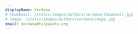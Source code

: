```yaml
---
displayName: Verdana
# thumbnail: /static/images/authors/verdana/thumbnail.jpg
# image: /static/images/authors/verdana/image.jpg
email: verdana@tulpawiki.org
---
```

